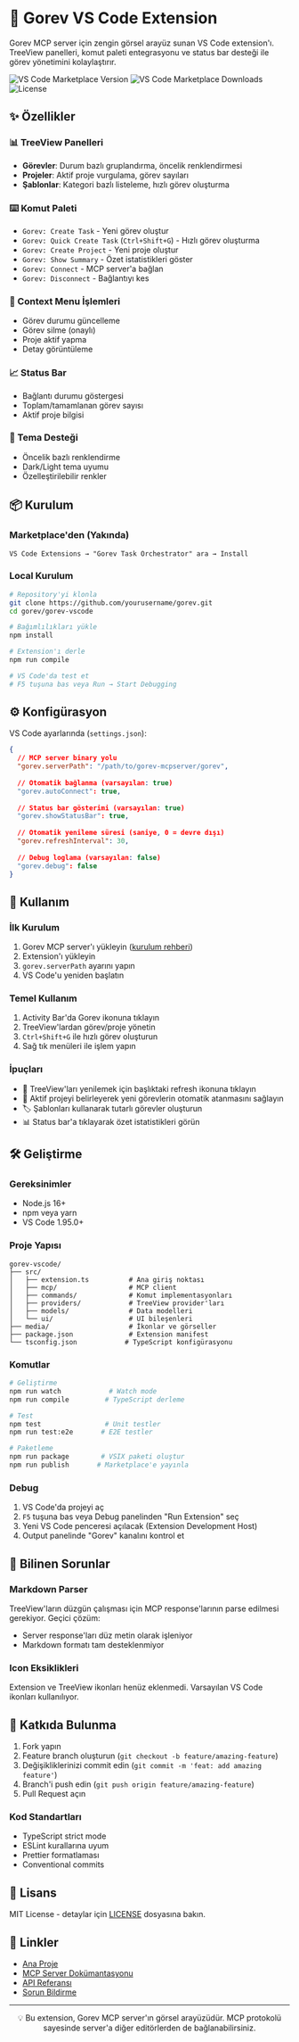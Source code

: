 # 🎨 Gorev VS Code Extension

Gorev MCP server için zengin görsel arayüz sunan VS Code extension'ı. TreeView panelleri, komut paleti entegrasyonu ve status bar desteği ile görev yönetimini kolaylaştırır.

![VS Code Marketplace Version](https://img.shields.io/visual-studio-marketplace/v/gorev.gorev-vscode?style=flat-square)
![VS Code Marketplace Downloads](https://img.shields.io/visual-studio-marketplace/d/gorev.gorev-vscode?style=flat-square)
![License](https://img.shields.io/badge/License-MIT-green?style=flat-square)

## ✨ Özellikler

### 📊 TreeView Panelleri
- **Görevler**: Durum bazlı gruplandırma, öncelik renklendirmesi
- **Projeler**: Aktif proje vurgulama, görev sayıları
- **Şablonlar**: Kategori bazlı listeleme, hızlı görev oluşturma

### ⌨️ Komut Paleti
- `Gorev: Create Task` - Yeni görev oluştur
- `Gorev: Quick Create Task` (`Ctrl+Shift+G`) - Hızlı görev oluşturma
- `Gorev: Create Project` - Yeni proje oluştur
- `Gorev: Show Summary` - Özet istatistikleri göster
- `Gorev: Connect` - MCP server'a bağlan
- `Gorev: Disconnect` - Bağlantıyı kes

### 🎯 Context Menu İşlemleri
- Görev durumu güncelleme
- Görev silme (onaylı)
- Proje aktif yapma
- Detay görüntüleme

### 📈 Status Bar
- Bağlantı durumu göstergesi
- Toplam/tamamlanan görev sayısı
- Aktif proje bilgisi

### 🎨 Tema Desteği
- Öncelik bazlı renklendirme
- Dark/Light tema uyumu
- Özelleştirilebilir renkler

## 📦 Kurulum

### Marketplace'den (Yakında)
```
VS Code Extensions → "Gorev Task Orchestrator" ara → Install
```

### Local Kurulum
```bash
# Repository'yi klonla
git clone https://github.com/yourusername/gorev.git
cd gorev/gorev-vscode

# Bağımlılıkları yükle
npm install

# Extension'ı derle
npm run compile

# VS Code'da test et
# F5 tuşuna bas veya Run → Start Debugging
```

## ⚙️ Konfigürasyon

VS Code ayarlarında (`settings.json`):

```json
{
  // MCP server binary yolu
  "gorev.serverPath": "/path/to/gorev-mcpserver/gorev",
  
  // Otomatik bağlanma (varsayılan: true)
  "gorev.autoConnect": true,
  
  // Status bar gösterimi (varsayılan: true)
  "gorev.showStatusBar": true,
  
  // Otomatik yenileme süresi (saniye, 0 = devre dışı)
  "gorev.refreshInterval": 30,
  
  // Debug loglama (varsayılan: false)
  "gorev.debug": false
}
```

## 🚀 Kullanım

### İlk Kurulum
1. Gorev MCP server'ı yükleyin ([kurulum rehberi](../docs/kurulum.md))
2. Extension'ı yükleyin
3. `gorev.serverPath` ayarını yapın
4. VS Code'u yeniden başlatın

### Temel Kullanım
1. Activity Bar'da Gorev ikonuna tıklayın
2. TreeView'lardan görev/proje yönetin
3. `Ctrl+Shift+G` ile hızlı görev oluşturun
4. Sağ tık menüleri ile işlem yapın

### İpuçları
- 🔄 TreeView'ları yenilemek için başlıktaki refresh ikonuna tıklayın
- 📌 Aktif projeyi belirleyerek yeni görevlerin otomatik atanmasını sağlayın
- 🏷️ Şablonları kullanarak tutarlı görevler oluşturun
- 📊 Status bar'a tıklayarak özet istatistikleri görün

## 🛠️ Geliştirme

### Gereksinimler
- Node.js 16+
- npm veya yarn
- VS Code 1.95.0+

### Proje Yapısı
```
gorev-vscode/
├── src/
│   ├── extension.ts          # Ana giriş noktası
│   ├── mcp/                  # MCP client
│   ├── commands/             # Komut implementasyonları
│   ├── providers/            # TreeView provider'ları
│   ├── models/               # Data modelleri
│   └── ui/                   # UI bileşenleri
├── media/                    # İkonlar ve görseller
├── package.json              # Extension manifest
└── tsconfig.json            # TypeScript konfigürasyonu
```

### Komutlar
```bash
# Geliştirme
npm run watch            # Watch mode
npm run compile         # TypeScript derleme

# Test
npm test                # Unit testler
npm run test:e2e       # E2E testler

# Paketleme
npm run package        # VSIX paketi oluştur
npm run publish       # Marketplace'e yayınla
```

### Debug
1. VS Code'da projeyi aç
2. `F5` tuşuna bas veya Debug panelinden "Run Extension" seç
3. Yeni VS Code penceresi açılacak (Extension Development Host)
4. Output panelinde "Gorev" kanalını kontrol et

## 🐛 Bilinen Sorunlar

### Markdown Parser
TreeView'ların düzgün çalışması için MCP response'larının parse edilmesi gerekiyor. Geçici çözüm:
- Server response'ları düz metin olarak işleniyor
- Markdown formatı tam desteklenmiyor

### Icon Eksiklikleri
Extension ve TreeView ikonları henüz eklenmedi. Varsayılan VS Code ikonları kullanılıyor.

## 🤝 Katkıda Bulunma

1. Fork yapın
2. Feature branch oluşturun (`git checkout -b feature/amazing-feature`)
3. Değişikliklerinizi commit edin (`git commit -m 'feat: add amazing feature'`)
4. Branch'i push edin (`git push origin feature/amazing-feature`)
5. Pull Request açın

### Kod Standartları
- TypeScript strict mode
- ESLint kurallarına uyum
- Prettier formatlaması
- Conventional commits

## 📝 Lisans

MIT License - detaylar için [LICENSE](../LICENSE) dosyasına bakın.

## 🔗 Linkler

- [Ana Proje](https://github.com/yourusername/gorev)
- [MCP Server Dokümantasyonu](../gorev-mcpserver/README.md)
- [API Referansı](docs/api/README.md)
- [Sorun Bildirme](https://github.com/yourusername/gorev/issues)

---

<div align="center">
💡 Bu extension, Gorev MCP server'ın görsel arayüzüdür. MCP protokolü sayesinde server'a diğer editörlerden de bağlanabilirsiniz.
</div>